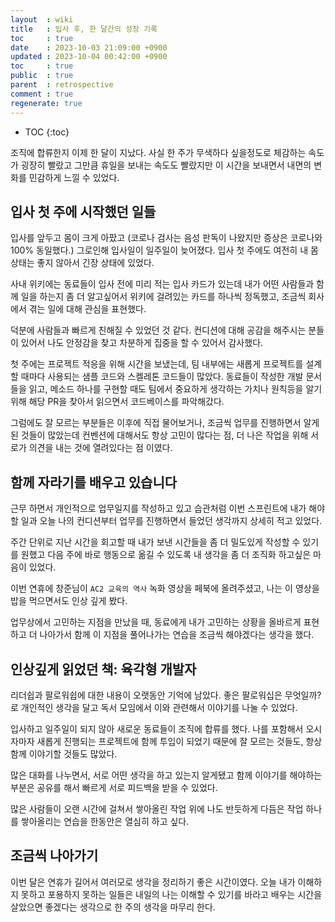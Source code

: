 ```yaml
---
layout  : wiki
title   : 입사 후, 한 달간의 성장 기록
toc     : true
date    : 2023-10-03 21:09:00 +0900
updated : 2023-10-04 00:42:00 +0900
toc     : true
public  : true
parent  : retrospective
comment : true
regenerate: true
---
```


* TOC
{:toc}

조직에 합류한지 이제 한 달이 지났다. 사실 한 주가 무색하다 싶을정도로 체감하는 속도가 굉장히 빨랐고
그만큼 휴일을 보내는 속도도 빨랐지만 이 시간을 보내면서 내면의 변화를 민감하게 느낄 수 있었다.

## 입사 첫 주에 시작했던 일들

입사를 앞두고 몸이 크게 아팠고 (코로나 검사는 음성 판독이 나왔지만 증상은 코로나와 100% 동일했다.)
그로인해 입사일이 일주일이 늦어졌다. 입사 첫 주에도 여전히 내 몸 상태는 좋지 않아서 긴장 상태에 있었다.

사내 위키에는 동료들이 입사 전에 미리 적는 입사 카드가 있는데 내가 어떤 사람들과 함께 일을 하는지
좀 더 알고싶어서 위키에 걸려있는 카드를 하나씩 정독했고, 조금씩 회사에서 겪는 일에 대해 관심을 표현했다.

덕분에 사람들과 빠르게 친해질 수 있었던 것 같다. 컨디션에 대해 공감을 해주시는 분들이 있어서
나도 안정감을 찾고 차분하게 집중을 할 수 있어서 감사했다.

첫 주에는 프로젝트 적응을 위해 시간을 보냈는데, 팀 내부에는 새롭게 프로젝트를 설계 할 때마다 사용되는
샘플 코드와 스켈레톤 코드들이 많았다. 동료들이 작성한 개발 문서들을 읽고, 메소드 하나를 구현할 때도
팀에서 중요하게 생각하는 가치나 원칙등을 알기 위해 해당 PR을 찾아서 읽으면서 코드베이스를 파악해갔다.

그럼에도 잘 모르는 부분들은 이후에 직접 물어보거나, 조금씩 업무를 진행하면서 알게된 것들이 많았는데
컨벤션에 대해서도 항상 고민이 많다는 점, 더 나은 작업을 위해 서로가 의견을 내는 것에 열려있다는 점 이였다.

## 함께 자라기를 배우고 있습니다

근무 하면서 개인적으로 업무일지를 작성하고 있고 습관처럼 이번 스프린트에 내가 해야할 일과
오늘 나의 컨디션부터 업무를 진행하면서 들었던 생각까지 상세히 적고 있었다.

주간 단위로 지난 시간을 회고할 때 내가 보낸 시간들을 좀 더 밀도있게 작성할 수 있기를 원했고
다음 주에 바로 행동으로 옮길 수 있도록 내 생각을 좀 더 조직화 하고싶은 마음이 있었다.

이번 연휴에 창준님이 `AC2 교육의 역사` 녹화 영상을 페북에 올려주셨고, 나는 이 영상을 밥을 먹으면서도
인상 깊게 봤다.

업무상에서 고민하는 지점을 만났을 때, 동료에게 내가 고민하는 상황을 올바르게 표현하고 더 나아가서
함께 이 지점을 풀어나가는 연습을 조금씩 해야겠다는 생각을 했다.

## 인상깊게 읽었던 책: 육각형 개발자

리더쉽과 팔로워쉽에 대한 내용이 오랫동안 기억에 남았다. 좋은 팔로워십은 무엇일까?로 개인적인 생각을 달고
독서 모임에서 이와 관련해서 이야기를 나눌 수 있었다.

입사하고 일주일이 되지 않아 새로운 동료들이 조직에 합류를 했다. 나를 포함해서 오시자마자 새롭게 진행되는
프로젝트에 함께 투입이 되었기 때문에 잘 모르는 것들도, 항상 함께 이야기할 것들도 많았다.

많은 대화를 나누면서, 서로 어떤 생각을 하고 있는지 알게됐고 함께 이야기를 해야하는 부분은 공유를 해서
빠르게 서로 피드백을 받을 수 있었다.

많은 사람들이 오랜 시간에 걸쳐서 쌓아올린 작업 위에 나도 반듯하게 다듬은 작업 하나를 쌓아올리는 연습을
한동안은 열심히 하고 싶다.

## 조금씩 나아가기

이번 달은 연휴가 길어서 여러모로 생각을 정리하기 좋은 시간이였다.
오늘 내가 이해하지 못하고 포용하지 못하는 일들은 내일의 나는 이해할 수 있기를 바라고 배우는 시간을
살았으면 좋겠다는 생각으로 한 주의 생각을 마무리 한다.